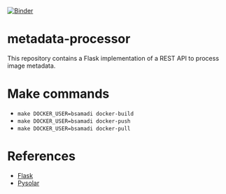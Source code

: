 [![Binder](https://mybinder.org/badge_logo.svg)](https://mybinder.org/v2/gh/bsamadi/metadata-processor/main)

# metadata-processor
This repository contains a Flask implementation of a REST API to process image metadata.  

# Make commands

- `make DOCKER_USER=bsamadi docker-build`
- `make DOCKER_USER=bsamadi docker-push`
- `make DOCKER_USER=bsamadi docker-pull`

# References

* [Flask](https://flask.palletsprojects.com/en/2.1.x/)
* [Pysolar](https://pysolar.org/)